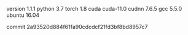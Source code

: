 version 1.1.1
python 3.7
torch 1.8
cuda cuda-11.0
cudnn 7.6.5
gcc 5.5.0
ubuntu 16.04

commit 2a93520d884f61fa90cdcdcf21fd3bf8bd8957c7